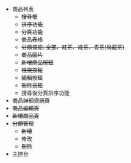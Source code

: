 - 商品列表
  - ~~搜尋框~~
  - ~~排序功能~~
  - ~~分頁功能~~
  - ~~商品表格~~
  - ~~分類按鈕: 全部、紅茶、綠茶、青茶(烏龍茶)~~
  - ~~商品圖片~~
  - ~~新增商品按鈕~~
  - ~~檢視按鈕~~
  - ~~編輯按鈕~~
  - ~~刪除按鈕~~
  - 搜尋後分頁排序功能
- ~~商品詳細資訊頁~~
- ~~商品編輯頁~~
- ~~新增商品頁~~
- ~~分類管理~~
  - ~~新增~~
  - ~~修改~~
  - ~~刪除~~
- 主控台
